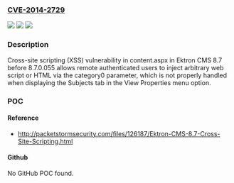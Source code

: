 ### [CVE-2014-2729](https://cve.mitre.org/cgi-bin/cvename.cgi?name=CVE-2014-2729)
![](https://img.shields.io/static/v1?label=Product&message=n%2Fa&color=blue)
![](https://img.shields.io/static/v1?label=Version&message=n%2Fa&color=blue)
![](https://img.shields.io/static/v1?label=Vulnerability&message=n%2Fa&color=brighgreen)

### Description

Cross-site scripting (XSS) vulnerability in content.aspx in Ektron CMS 8.7 before 8.7.0.055 allows remote authenticated users to inject arbitrary web script or HTML via the category0 parameter, which is not properly handled when displaying the Subjects tab in the View Properties menu option.

### POC

#### Reference
- http://packetstormsecurity.com/files/126187/Ektron-CMS-8.7-Cross-Site-Scripting.html

#### Github
No GitHub POC found.


